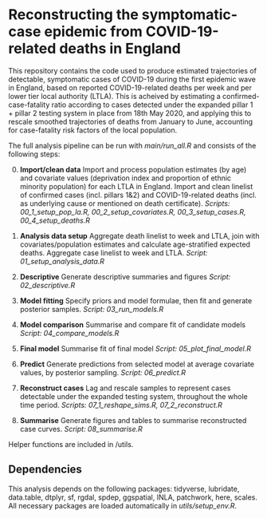 # Reconstructing the symptomatic-case epidemic from COVID-19-related deaths in England

This repository contains the code used to produce estimated trajectories of detectable, symptomatic cases of COVID-19 during the first epidemic wave in England, based on reported COVID-19-related deaths per week and per lower tier local authority (LTLA). This is acheived by estimating a confirmed-case-fatality ratio according to cases detected under the expanded pillar 1 + pillar 2 testing system in place from 18th May 2020, and applying this to rescale smoothed trajectories of deaths from January to June, accounting for case-fatality risk factors of the local population. 

The full analysis pipeline can be run with *main/run_all.R* and consists of the following steps:

0. **Import/clean data**
   Import and process population estimates (by age) and covariate values (deprivation index and proportion of ethnic minority population) for each LTLA in England.
   Import and clean linelist of confirmed cases (incl. pillars 1&2) and COVID-19-related deaths (incl. as underlying cause or mentioned on death certificate).
   *Scripts: 00_1_setup_pop_la.R, 00_2_setup_covariates.R, 00_3_setup_cases.R, 00_4_setup_deaths.R*
   
1. **Analysis data setup**
   Aggregate death linelist to week and LTLA, join with covariates/population estimates and calculate age-stratified expected deaths.
   Aggregate case linelist to week and LTLA.
   *Script: 01_setup_analysis_data.R*
   
2. **Descriptive** Generate descriptive summaries and figures
   *Script: 02_descriptive.R*
   
3. **Model fitting** Specify priors and model formulae, then fit and generate posterior samples.
   *Script: 03_run_models.R*
   
4. **Model comparison** Summarise and compare fit of candidate models
   *Script: 04_compare_models.R*
   
5. **Final model** Summarise fit of final model
   *Script: 05_plot_final_model.R*
   
6. **Predict** Generate predictions from selected model at average covariate values, by posterior sampling.
   *Script: 06_predict.R*
   
7. **Reconstruct cases** Lag and rescale samples to represent cases detectable under the expanded testing system, throughout the whole time period.
   *Scripts: 07_1_reshape_sims.R, 07_2_reconstruct.R*

8. **Summarise** Generate figures and tables to summarise reconstructed case curves.
   *Script: 08_summarise.R*
   
Helper functions are included in /utils. 

## Dependencies

This analysis depends on the following packages: tidyverse, lubridate, data.table, dtplyr, sf, rgdal, spdep, ggspatial, INLA, patchwork, here, scales.
All necessary packages are loaded automatically in *utils/setup_env.R*.
